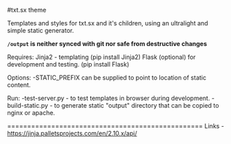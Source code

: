 #txt.sx theme

Templates and styles for txt.sx and it's children, using an ultralight and simple static generator.

**`/output` is neither synced with git nor safe from destructive changes**

Requires:
Jinja2  - templating (pip install Jinja2)
Flask  (optional) for development and testing. (pip install Flask)

Options:
-STATIC_PREFIX can be supplied to point to location of static content.

Run:
-test-server.py - to test templates in browser during development.
-build-static.py - to generate static "output" directory that can be copied to nginx or apache.



=================================================
Links
-https://jinja.palletsprojects.com/en/2.10.x/api/
